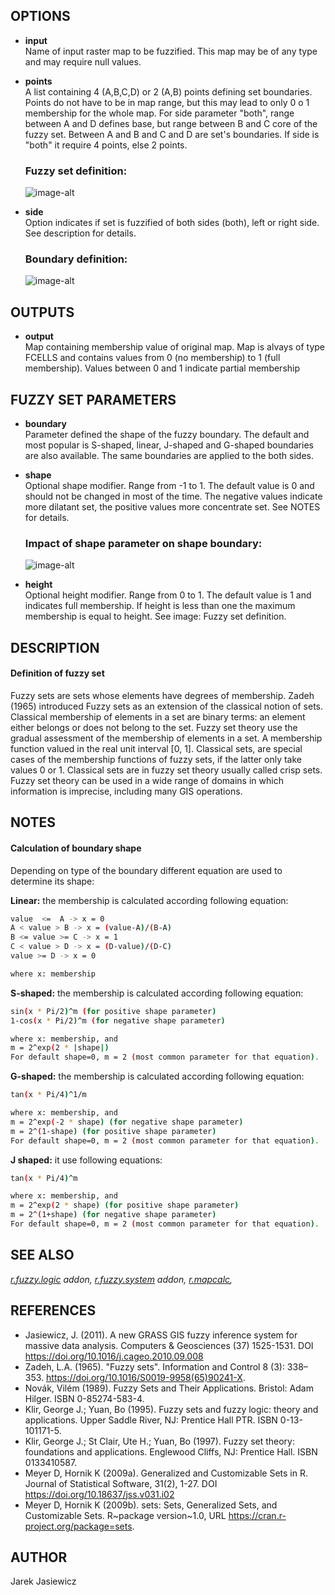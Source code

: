 ## OPTIONS

  - **input**  
    Name of input raster map to be fuzzified. This map may be of any
    type and may require null values.

  - **points**  
    A list containing 4 (A,B,C,D) or 2 (A,B) points defining set
    boundaries. Points do not have to be in map range, but this may lead
    to only 0 o 1 membership for the whole map. For side parameter
    "both", range between A and D defines base, but range between B and
    C core of the fuzzy set. Between A and B and C and D are set's
    boundaries. If side is "both" it require 4 points, else 2 points.
    
    ### Fuzzy set definition:
    
    ![image-alt](set.png)

  - **side**  
    Option indicates if set is fuzzified of both sides (both), left or
    right side. See description for details.
    
    ### Boundary definition:
    
    ![image-alt](boundary.png)  

## OUTPUTS

  - **output**  
    Map containing membership value of original map. Map is alvays of
    type FCELLS and contains values from 0 (no membership) to 1 (full
    membership). Values between 0 and 1 indicate partial membership

## FUZZY SET PARAMETERS

  - **boundary**  
    Parameter defined the shape of the fuzzy boundary. The default and
    most popular is S-shaped, linear, J-shaped and G-shaped boundaries
    are also available. The same boundaries are applied to the both
    sides.

  - **shape**  
    Optional shape modifier. Range from -1 to 1. The default value is 0
    and should not be changed in most of the time. The negative values
    indicate more dilatant set, the positive values more concentrate
    set. See NOTES for details.
    
    ### Impact of shape parameter on shape boundary:
    
    ![image-alt](shape.png)

  - **height**  
    Optional height modifier. Range from 0 to 1. The default value is 1
    and indicates full membership. If height is less than one the
    maximum membership is equal to height. See image: Fuzzy set
    definition.

## DESCRIPTION

#### Definition of fuzzy set

Fuzzy sets are sets whose elements have degrees of membership. Zadeh
(1965) introduced Fuzzy sets as an extension of the classical notion of
sets. Classical membership of elements in a set are binary terms: an
element either belongs or does not belong to the set. Fuzzy set theory
use the gradual assessment of the membership of elements in a set. A
membership function valued in the real unit interval \[0, 1\]. Classical
sets, are special cases of the membership functions of fuzzy sets, if
the latter only take values 0 or 1. Classical sets are in fuzzy set
theory usually called crisp sets. Fuzzy set theory can be used in a wide
range of domains in which information is imprecise, including many GIS
operations.

## NOTES

#### Calculation of boundary shape

Depending on type of the boundary different equation are used to
determine its shape:

**Linear:** the membership is calculated according following equation:

```sh
value  <=  A -> x = 0
A < value > B -> x = (value-A)/(B-A)
B <= value >= C -> x = 1
C < value > D -> x = (D-value)/(D-C)
value >= D -> x = 0

where x: membership
```

**S-shaped:** the membership is calculated according following equation:

```sh
sin(x * Pi/2)^m (for positive shape parameter)
1-cos(x * Pi/2)^m (for negative shape parameter)

where x: membership, and
m = 2^exp(2 * |shape|)
For default shape=0, m = 2 (most common parameter for that equation).
```

**G-shaped:** the membership is calculated according following equation:

```sh
tan(x * Pi/4)^1/m

where x: membership, and
m = 2^exp(-2 * shape) (for negative shape parameter)
m = 2^(1-shape) (for positive shape parameter)
For default shape=0, m = 2 (most common parameter for that equation).
```

**J shaped:** it use following equations:

```sh
tan(x * Pi/4)^m

where x: membership, and
m = 2^exp(2 * shape) (for positive shape parameter)
m = 2^(1+shape) (for negative shape parameter)
For default shape=0, m = 2 (most common parameter for that equation).
```

## SEE ALSO

*[r.fuzzy.logic](r.fuzzy.logic.md) addon,
[r.fuzzy.system](r.fuzzy.system.md) addon,
[r.mapcalc](https://grass.osgeo.org/grass-stable/manuals/r.mapcalc.html),*

## REFERENCES

  - Jasiewicz, J. (2011). A new GRASS GIS fuzzy inference system for
    massive data analysis. Computers & Geosciences (37) 1525-1531. DOI
    <https://doi.org/10.1016/j.cageo.2010.09.008>
  - Zadeh, L.A. (1965). "Fuzzy sets". Information and Control 8 (3):
    338–353. <https://doi.org/10.1016/S0019-9958(65)90241-X>.
  - Novák, Vilém (1989). Fuzzy Sets and Their Applications. Bristol:
    Adam Hilger. ISBN 0-85274-583-4.
  - Klir, George J.; Yuan, Bo (1995). Fuzzy sets and fuzzy logic: theory
    and applications. Upper Saddle River, NJ: Prentice Hall PTR. ISBN
    0-13-101171-5.
  - Klir, George J.; St Clair, Ute H.; Yuan, Bo (1997). Fuzzy set
    theory: foundations and applications. Englewood Cliffs, NJ: Prentice
    Hall. ISBN 0133410587.
  - Meyer D, Hornik K (2009a). Generalized and Customizable Sets in R.
    Journal of Statistical Software, 31(2), 1-27. DOI
    <https://doi.org/10.18637/jss.v031.i02>
  - Meyer D, Hornik K (2009b). sets: Sets, Generalized Sets, and
    Customizable Sets. R\~package version\~1.0, URL
    <https://cran.r-project.org/package=sets>.

## AUTHOR

Jarek Jasiewicz
